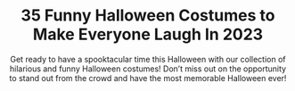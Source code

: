 ---
layout: post
title: 35 Funny Halloween Costumes to Make Everyone Laugh In 2023
subtitle: Get ready to have a spooktacular time this Halloween with our collection of hilarious and funny Halloween costumes! Don’t miss out on the opportunity to stand out from the crowd and have the most memorable Halloween ever!
header-img: "img/post/2023/09/copied/funny-halloween-costumes.jpg"
header-style: text
permalink: "/funny-halloween-costumes/"
catalog: true
tags:
  - Recipients 
  - Men
---     